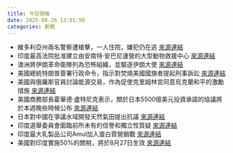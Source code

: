 ```yaml
---
title: 今日頭條
date: 2025-08-26 13:01:50
categories: 新聞            
---
```

- 維多利亞州兩名警察遭槍擊，一人住院，嫌犯仍在逃 [來源連結](https://www.theguardian.com/australia-news/2025/aug/26/victoria-police-shooting-what-we-know-so-far-ntwnfb)
- 印度最高法院批准建立由安南特·安巴尼運營的大型動物救援中心 [來源連結](https://www.theguardian.com/world/2025/aug/26/india-supreme-court-giant-zoo-son-asia-richest-person-vantara)
- 澳洲將伊朗革命衛隊列為恐怖組織，並驅逐伊朗大使 [來源連結](https://www.theguardian.com/australia-news/2025/aug/26/iran-directed-arson-attacks-in-australia-spy-chief-says-ntwnfb)
- 美國總統特朗普簽署行政命令，指示對焚燒美國國旗者提起刑事訴訟 [來源連結](https://www.theguardian.com/us-news/2025/aug/26/president-trump-administration-news-today-latest)
- 美國與俄羅斯官員討論能源交易，作為促使克里姆林宮同意烏克蘭和平的激勵措施 [來源連結](https://www.japantimes.co.jp/news/2025/08/26/world/politics/us-russia-energy-deals-ukraine/)
- 美國商務部長霍華德·盧特尼克表示，關於日本5500億美元投資承諾的協議將於本週晚些時候公布 [來源連結](https://www.japantimes.co.jp/business/2025/08/26/economy/lutnick-japan-agreement/)
- 日本對中國在爭議水域開發天然氣田提出抗議 [來源連結](https://www.japantimes.co.jp/news/2025/08/26/japan/politics/china-japan-gas/)
- 印度選舉委員會面臨前所未有的信譽和獨立性質疑 [來源連結](https://www.japantimes.co.jp/news/2025/08/26/asia-pacific/politics/india-election-commission-opposition/)
- 印度最大乳製品公司Amul加入蛋白質營銷戰 [來源連結](https://www.japantimes.co.jp/news/2025/08/26/asia-pacific/science-health/india-protein-craze/)
- 美國對印度實施50%的關稅，將於8月27日生效 [來源連結](https://www.thehindu.com/news/international/us-draft-notice-to-implement-50-tariffs-on-india-from-august-27-donald-trump/article69977797.ece)



